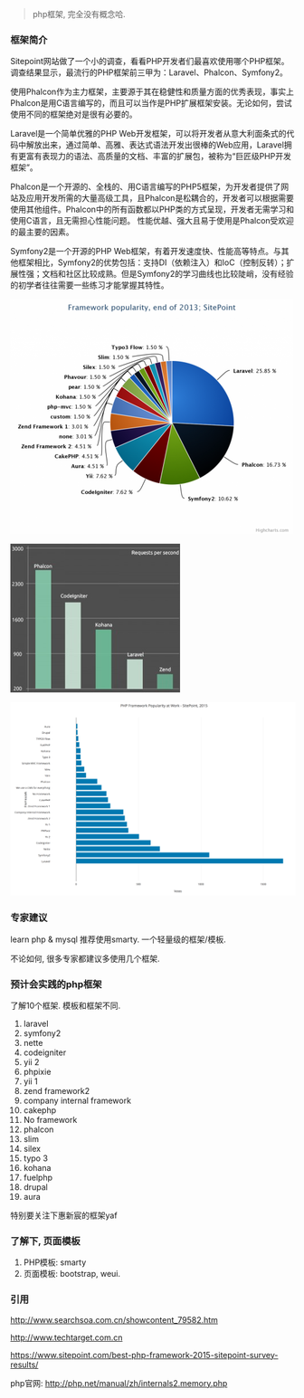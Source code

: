 > php框架, 完全没有概念哈.

### 框架简介

Sitepoint网站做了一个小的调查，看看PHP开发者们最喜欢使用哪个PHP框架。调查结果显示，最流行的PHP框架前三甲为：Laravel、Phalcon、Symfony2。

使用Phalcon作为主力框架，主要源于其在稳健性和质量方面的优秀表现，事实上Phalcon是用C语言编写的，而且可以当作是PHP扩展框架安装。无论如何，尝试使用不同的框架绝对是很有必要的。

Laravel是一个简单优雅的PHP Web开发框架，可以将开发者从意大利面条式的代码中解放出来，通过简单、高雅、表达式语法开发出很棒的Web应用，Laravel拥有更富有表现力的语法、高质量的文档、丰富的扩展包，被称为“巨匠级PHP开发框架”。

Phalcon是一个开源的、全栈的、用C语言编写的PHP5框架，为开发者提供了网站及应用开发所需的大量高级工具，且Phalcon是松耦合的，开发者可以根据需要使用其他组件。Phalcon中的所有函数都以PHP类的方式呈现，开发者无需学习和使用C语言，且无需担心性能问题。 性能优越、强大且易于使用是Phalcon受欢迎的最主要的因素。

Symfony2是一个开源的PHP Web框架，有着开发速度快、性能高等特点。与其他框架相比，Symfony2的优势包括：支持DI（依赖注入）和IoC（控制反转）；扩展性强；文档和社区比较成熟。但是Symfony2的学习曲线也比较陡峭，没有经验的初学者往往需要一些练习才能掌握其特性。

![06112508_5293](/images/06112508_5293.png)

 ![06112559_5137](/images/06112559_5137.jpg)

  ![ ](/images/php.png)

### 专家建议

learn php & mysql 推荐使用smarty. 一个轻量级的框架/模板.

不论如何, 很多专家都建议多使用几个框架.

### 预计会实践的php框架

了解10个框架. 模板和框架不同.

1. laravel
2. symfony2
3. nette
4. codeigniter
5. yii 2
6. phpixie
7. yii 1
8. zend framework2
9. company internal framework
10. cakephp
11. No framework
12. phalcon
13. slim
14. silex
15. typo 3
16. kohana
17. fuelphp
18. drupal
19. aura

特别要关注下惠新宸的框架yaf

### 了解下, 页面模板

1. PHP模板: smarty
2. 页面模板: bootstrap, weui.



### 引用

http://www.searchsoa.com.cn/showcontent_79582.htm

http://www.techtarget.com.cn

https://www.sitepoint.com/best-php-framework-2015-sitepoint-survey-results/

php官网: http://php.net/manual/zh/internals2.memory.php
